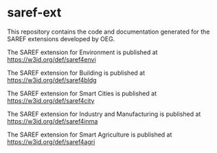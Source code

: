 # saref-ext
This repository contains the code and documentation generated for the SAREF extensions developed by OEG.

The SAREF extension for Environment is published at https://w3id.org/def/saref4envi

The SAREF extension for Building is published at https://w3id.org/def/saref4bldg

The SAREF extension for Smart Cities is published at https://w3id.org/def/saref4city

The SAREF extension for Industry and Manufacturing is published at https://w3id.org/def/saref4inma

The SAREF extension for Smart Agriculture is published at https://w3id.org/def/saref4agri